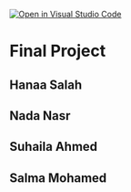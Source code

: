 [![Open in Visual Studio Code](https://classroom.github.com/assets/open-in-vscode-f059dc9a6f8d3a56e377f745f24479a46679e63a5d9fe6f495e02850cd0d8118.svg)](https://classroom.github.com/online_ide?assignment_repo_id=6633947&assignment_repo_type=AssignmentRepo)

# Final Project
## Hanaa Salah
## Nada Nasr
## Suhaila Ahmed
## Salma Mohamed
